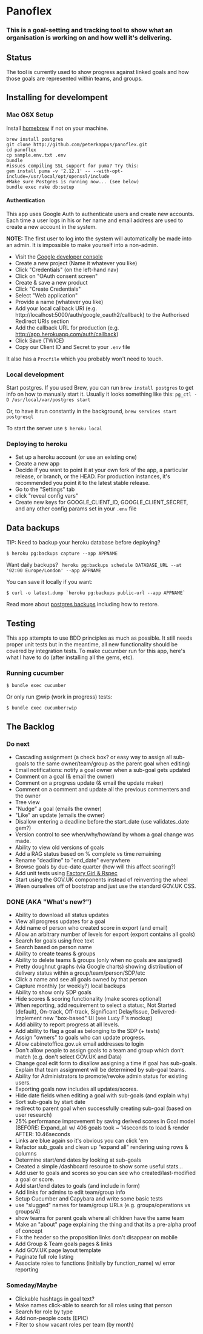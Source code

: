 # Panoflex

### This is a goal-setting and tracking tool to show what an organisation is working on and how well it's delivering.

## Status

The tool is currently used to show progress against linked goals and how those goals are represented within teams, and groups.

## Installing for develompent

### Mac OSX Setup

Install [homebrew](http://brew.sh) if not on your machine.
```
brew install postgres
git clone http://github.com/peterkappus/panoflex.git
cd panoflex
cp sample.env.txt .env
bundle
#issues compiling SSL support for puma? Try this:
gem install puma -v '2.12.1' -- --with-opt-include=/usr/local/opt/openssl/include
#Make sure Postgres is running now... (see below)
bundle exec rake db:setup

```
#### Authentication
This app uses Google Auth to authenticate users and create new accounts. Each time a user logs in his or her name and email address are used to create a new account in the system.

**NOTE:** The first user to log into the system will automatically be made into an admin. It is impossible to make yourself into a non-admin.

- Visit the [Google developer console](https://console.developers.google.com)
- Create a new project (Name it whatever you like)
- Click "Credentials" (on the left-hand nav)
- Click on "OAuth consent screen"
- Create & save a new product
- Click "Create Credentials"
- Select "Web application"
- Provide a name (whatever you like)
- Add your local callback URI (e.g. http://localhost:5000/auth/google_oauth2/callback) to the Authorised Redirect URIs section
- Add the callback URL for production (e.g. http://app.herokuapp.com/auth/callback)
- Click Save (TWICE)
- Copy our Client ID and Secret to your `.env` file

It also has a `Procfile` which you probably won't need to touch.

### Local development
Start postgres. If you used Brew, you can run `brew install postgres` to get info on how to manually start it. Usually it looks something like this:
`pg_ctl -D /usr/local/var/postgres start`

Or, to have it run constantly in the background,
`brew services start postgresql`

To start the server use
`$ heroku local`



### Deploying to heroku

 - Set up a heroku account (or use an existing one)
 - Create a new app
 - Decide if you want to point it at your own fork of the app, a particular release, or branch, or the HEAD. For production instances, it's recommended you point it to the latest stable release.
 - Go to the "Settings" tab
 - click "reveal config vars"
 - Create new keys for GOOGLE_CLIENT_ID, GOOGLE_CLIENT_SECRET, and any other config params set in your `.env` file


## Data backups
 TIP: Need to backup your heroku database before deploying?

 ```
 $ heroku pg:backups capture --app APPNAME
 ```

 Want daily backups?
 ` heroku pg:backups schedule DATABASE_URL --at '02:00 Europe/London' --app APPNAME`

 You can save it locally if you want:

 ```
 $ curl -o latest.dump `heroku pg:backups public-url --app APPNAME`
 ```

  Read more about [postgres backups](https://devcenter.heroku.com/articles/heroku-postgres-backups)  including how to restore.

## Testing

This app attempts to use BDD principles as much as possible. It still needs proper unit tests but in the meantime, all new functionality should be covered by integration tests. To make cucumber run for this app, here's what I have to do (after installing all the gems, etc).

### Running cucumber
`$ bundle exec cucumber`

Or only run @wip (work in progress) tests:

`$ bundle exec cucumber:wip`


## The Backlog

### Do next
- Cascading assignment (a check box? or easy way to assign all sub-goals to the same owner/team/group as the parent goal when editing)
- Email notifications: notify a goal owner when a sub-goal gets updated
- Comment on a goal (& email the owner)
- Comment on a progress update (& email the update maker)
- Comment on a comment and update all the previous commenters and the owner
- Tree view
- "Nudge" a goal (emails the owner)
- "Like" an update (emails the owner)
- Disallow entering a deadline before the start_date (use validates_date gem?)
- Version control to see when/why/how/and by whom a goal change was made.
- Ability to view old versions of goals
- Add a RAG status based on % complete vs time remaining
- Rename "deadline" to "end_date" everywhere
- Browse goals by due-date quarter (how will this affect scoring?)
- Add unit tests using [Factory Girl & Rspec](https://semaphoreci.com/community/tutorials/setting-up-the-bdd-stack-on-a-new-rails-4-application)
- Start using the GOV.UK components instead of reinventing the wheel
- Ween ourselves off of bootstrap and just use the standard GOV.UK CSS.

### DONE (AKA "What's new?")
- Ability to download all status updates
- View all progress updates for a goal
- Add name of person who created score in export (and email)
- Allow an arbitrary number of levels for export (export contains all goals)
- Search for goals using free text
- Search based on person name
- Ability to create teams & groups
- Ability to delete teams & groups (only when no goals are assigned)
- Pretty doughnut graphs (via Google charts) showing distribution of delivery status within a group/team/person/SDP/etc
- Click a name and see all goals owned by that person
- Capture monthly (or weekly?) local backups
- Ability to show only SDP goals
- Hide scores & scoring functionality (make scores optional)
- When reporting, add requirement to select a status:, Not Started (default), On-track, Off-track, Significant Delay/Issue, Delivered- Implement new "box-based" UI (see Lucy F's mockup)
- Add ability to report progress at all levels.
- Add ability to flag a goal as belonging to the SDP (+ tests)
- Assign "owners" to goals who can update progress.
- Allow cabinetoffice.gov.uk email addresses to login
- Don't allow people to assign goals to a team and group which don't match (e.g. don't select GOV.UK and Data)
- Change goal edit form to disallow assigning a time if goal has sub-goals. Explain that team assignment will be determined by sub-goal teams.
- Ability for Administrators to promote/revoke admin status for existing users.
- Exporting goals now includes all updates/scores.
- Hide date fields when editing a goal with sub-goals (and explain why)
- Sort sub-goals by start date
- redirect to parent goal when successfully creating sub-goal (based on user research)
- 25% performance improvement by saving derived scores in Goal model (BEFORE: Expand_all w/ 406 goals took ~ 14seconds to load & render AFTER: 10.46seconds
- Links are blue again so it's obvious you can click 'em
- Refactor sub_goals and clean up "expand all" rendering using rows & columns
- Determine start/end dates by looking at sub-goals
- Created a simple /dashboard resource to show some useful stats...
- Add user to goals and scores so you can see who created/last-modified a goal or score.
- Add start/end dates to goals (and include in form)
- Add links for admins to edit team/group info
- Setup Cucumber and Capybara and write some basic tests
- use "slugged" names for team/group URLs (e.g. groups/operations vs groups/4)
- show teams for parent goals where all children have the same team
- Make an "about" page explaining the thing and that its a pre-alpha proof of concept
- Fix the header so the proposition links don't disappear on mobile
- Add Group & Team goals pages & links
- Add GOV.UK page layout template
- Paginate full role listing
- Associate roles to functions (initially by function_name) w/ error reporting

### Someday/Maybe
- Clickable hashtags in goal text?
- Make names click-able to search for all roles using that person
- Search for role by type
- Add non-people costs (EPIC)
- Filter to show vacant roles per team (by month)
